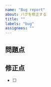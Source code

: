 ```yaml
---
name: "Bug report"
about: バグを修正する
title: ""
labels: "bug"
assignees: ""
---
```


## 問題点

<!-- 問題の内容, 修正理由を詳細に書く -->

## 修正点

<!-- コードに加えた修正点をタスク形式で書く -->

- [ ]
